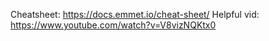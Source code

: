 Cheatsheet: https://docs.emmet.io/cheat-sheet/
Helpful vid: https://www.youtube.com/watch?v=V8vizNQKtx0